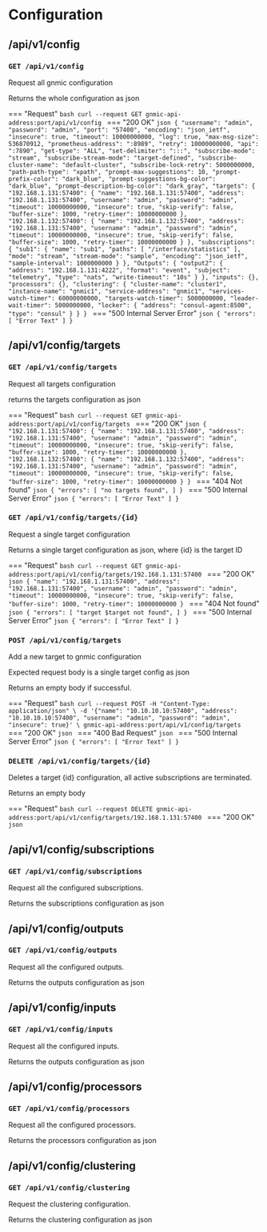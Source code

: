 
# Configuration

## /api/v1/config

### `GET /api/v1/config`

Request all gnmic configuration

Returns the whole configuration as json

=== "Request"
    ```bash
    curl --request GET gnmic-api-address:port/api/v1/config
    ```
=== "200 OK"
    ```json
    {
        "username": "admin",
        "password": "admin",
        "port": "57400",
        "encoding": "json_ietf",
        "insecure": true,
        "timeout": 10000000000,
        "log": true,
        "max-msg-size": 536870912,
        "prometheus-address": ":8989",
        "retry": 10000000000,
        "api": ":7890",
        "get-type": "ALL",
        "set-delimiter": ":::",
        "subscribe-mode": "stream",
        "subscribe-stream-mode": "target-defined",
        "subscribe-cluster-name": "default-cluster",
        "subscribe-lock-retry": 5000000000,
        "path-path-type": "xpath",
        "prompt-max-suggestions": 10,
        "prompt-prefix-color": "dark_blue",
        "prompt-suggestions-bg-color": "dark_blue",
        "prompt-description-bg-color": "dark_gray",
        "targets": {
            "192.168.1.131:57400": {
                "name": "192.168.1.131:57400",
                "address": "192.168.1.131:57400",
                "username": "admin",
                "password": "admin",
                "timeout": 10000000000,
                "insecure": true,
                "skip-verify": false,
                "buffer-size": 1000,
                "retry-timer": 10000000000
            },
            "192.168.1.132:57400": {
                "name": "192.168.1.132:57400",
                "address": "192.168.1.131:57400",
                "username": "admin",
                "password": "admin",
                "timeout": 10000000000,
                "insecure": true,
                "skip-verify": false,
                "buffer-size": 1000,
                "retry-timer": 10000000000
            }
        },
        "subscriptions": {
            "sub1": {
                "name": "sub1",
                "paths": [
                    "/interface/statistics"
                ],
                "mode": "stream",
                "stream-mode": "sample",
                "encoding": "json_ietf",
                "sample-interval": 1000000000
            }
        },
        "Outputs": {
            "output2": {
                "address": "192.168.1.131:4222",
                "format": "event",
                "subject": "telemetry",
                "type": "nats",
                "write-timeout": "10s"
            }
        },
        "inputs": {},
        "processors": {},
        "clustering": {
            "cluster-name": "cluster1",
            "instance-name": "gnmic1",
            "service-address": "gnmic1",
            "services-watch-timer": 60000000000,
            "targets-watch-timer": 5000000000,
            "leader-wait-timer": 5000000000,
            "locker": {
                "address": "consul-agent:8500",
                "type": "consul"
            }
        }
    }
    ```
=== "500 Internal Server Error"
    ```json
    {
        "errors": [
            "Error Text"
        ]
    }
    ```

## /api/v1/config/targets

### `GET /api/v1/config/targets`

Request all targets configuration

returns the targets configuration as json

=== "Request"
    ```bash
    curl --request GET gnmic-api-address:port/api/v1/config/targets
    ```
=== "200 OK"
    ```json
    {
        "192.168.1.131:57400": {
            "name": "192.168.1.131:57400",
            "address": "192.168.1.131:57400",
            "username": "admin",
            "password": "admin",
            "timeout": 10000000000,
            "insecure": true,
            "skip-verify": false,
            "buffer-size": 1000,
            "retry-timer": 10000000000
        },
        "192.168.1.132:57400": {
            "name": "192.168.1.132:57400",
            "address": "192.168.1.131:57400",
            "username": "admin",
            "password": "admin",
            "timeout": 10000000000,
            "insecure": true,
            "skip-verify": false,
            "buffer-size": 1000,
            "retry-timer": 10000000000
        }
    }
    ```
=== "404 Not found"
    ```json
    {
        "errors": [
            "no targets found",
        ]
    }
    ```
=== "500 Internal Server Error"
    ```json
    {
        "errors": [
            "Error Text"
        ]
    }
    ```

### `GET /api/v1/config/targets/{id}`

Request a single target configuration

Returns a single target configuration as json, where {id} is the target ID

=== "Request"
    ```bash
    curl --request GET gnmic-api-address:port/api/v1/config/targets/192.168.1.131:57400
    ```
=== "200 OK"
    ```json
    {
        "name": "192.168.1.131:57400",
        "address": "192.168.1.131:57400",
        "username": "admin",
        "password": "admin",
        "timeout": 10000000000,
        "insecure": true,
        "skip-verify": false,
        "buffer-size": 1000,
        "retry-timer": 10000000000
    }
    ```
=== "404 Not found"
    ```json
    {
        "errors": [
            "target $target not found",
        ]
    }
    ```
=== "500 Internal Server Error"
    ```json
    {
        "errors": [
            "Error Text"
        ]
    }
    ```

### `POST /api/v1/config/targets`

Add a new target to gnmic configuration

Expected request body is a single target config as json

Returns an empty body if successful.

=== "Request"
    ```bash
    curl --request POST -H "Content-Type: application/json" \
         -d '{"name": "10.10.10.10:57400", "address": "10.10.10.10:57400", "username": "admin", "password": "admin", "insecure": true}' \
         gnmic-api-address:port/api/v1/config/targets
    ```
=== "200 OK"
    ```json
    ```
=== "400 Bad Request"
    ```json
    ```
=== "500 Internal Server Error"
    ```json
    {
        "errors": [
            "Error Text"
        ]
    }
    ```

### `DELETE /api/v1/config/targets/{id}`
  
Deletes a target {id} configuration, all active subscriptions are terminated.

Returns an empty body

=== "Request"
    ```bash
    curl --request DELETE gnmic-api-address:port/api/v1/config/targets/192.168.1.131:57400
    ```
=== "200 OK"
    ```json
    ```

## /api/v1/config/subscriptions

### `GET /api/v1/config/subscriptions`

Request all the configured subscriptions.

Returns the subscriptions configuration as json

## /api/v1/config/outputs

### `GET /api/v1/config/outputs`

Request all the configured outputs.

Returns the outputs configuration as json

## /api/v1/config/inputs

### `GET /api/v1/config/inputs`

Request all the configured inputs.

Returns the outputs configuration as json

## /api/v1/config/processors

### `GET /api/v1/config/processors`

Request all the configured processors.

Returns the processors configuration as json

## /api/v1/config/clustering

### `GET /api/v1/config/clustering`

Request the clustering configuration.

Returns the clustering configuration as json
